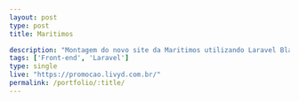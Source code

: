 ```yaml
---
layout: post
type: post
title: Maritimos

description: "Montagem do novo site da Maritimos utilizando Laravel Blade e Sass."
tags: ['Front-end', 'Laravel']
type: single
live: "https://promocao.livyd.com.br/"
permalink: /portfolio/:title/
---
```

